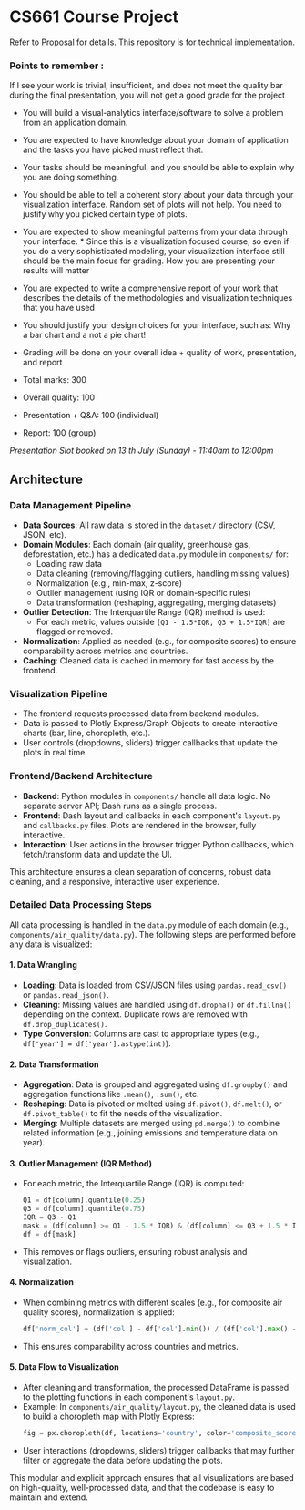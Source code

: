 # CS661 Course Project

Refer to [Proposal](https://hello.iitk.ac.in/manage/cs661sem32425/assignment_answers/Group12_Project%20Proposal_5715b2a0-f2db-4b6f-a1c4-3e686139ff04.pdf) for details. This repository is for technical implementation.

### Points to remember :

If I see your work is trivial, insufficient, and does not meet the quality bar during the final presentation, you will not get a good grade for the project

* ⁠You will build a visual-analytics interface/software to solve a problem from an application domain.
* ⁠⁠You are expected to have knowledge about your domain of application and the tasks you have picked must reflect that.
* ⁠Your tasks should be meaningful, and you should be able to explain why you are doing something.
* ⁠You should be able to tell a coherent story about your data through your visualization interface. ⁠Random set of plots will not help. You need to justify why you picked certain type of plots.
* ⁠You are expected to show meaningful patterns from your data through your interface.
*⁠ ⁠Since this is a visualization focused course, so even if you do a very sophisticated modeling, your visualization interface still should be the main focus for grading. How you are presenting your results will matter
* You are expected to write a comprehensive report of your work that describes the details of the methodologies and visualization techniques that you have used
* ⁠You should justify your design choices for your interface, such as: Why a bar chart and a not a pie chart!


* ⁠Grading will be done on your overall idea + quality of work, presentation, and report
* ⁠Total marks: 300
* ⁠Overall quality: 100
* ⁠Presentation + Q&A: 100 (individual) 
* Report: 100 (group)


*Presentation Slot booked on 13 th July (Sunday) - 11:40am to 12:00pm*

## Architecture

### Data Management Pipeline
- **Data Sources**: All raw data is stored in the `dataset/` directory (CSV, JSON, etc).
- **Domain Modules**: Each domain (air quality, greenhouse gas, deforestation, etc.) has a dedicated `data.py` module in `components/` for:
  - Loading raw data
  - Data cleaning (removing/flagging outliers, handling missing values)
  - Normalization (e.g., min-max, z-score)
  - Outlier management (using IQR or domain-specific rules)
  - Data transformation (reshaping, aggregating, merging datasets)
- **Outlier Detection**: The Interquartile Range (IQR) method is used:
  - For each metric, values outside `[Q1 - 1.5*IQR, Q3 + 1.5*IQR]` are flagged or removed.
- **Normalization**: Applied as needed (e.g., for composite scores) to ensure comparability across metrics and countries.
- **Caching**: Cleaned data is cached in memory for fast access by the frontend.

### Visualization Pipeline
- The frontend requests processed data from backend modules.
- Data is passed to Plotly Express/Graph Objects to create interactive charts (bar, line, choropleth, etc.).
- User controls (dropdowns, sliders) trigger callbacks that update the plots in real time.

### Frontend/Backend Architecture
- **Backend**: Python modules in `components/` handle all data logic. No separate server API; Dash runs as a single process.
- **Frontend**: Dash layout and callbacks in each component's `layout.py` and `callbacks.py` files. Plots are rendered in the browser, fully interactive.
- **Interaction**: User actions in the browser trigger Python callbacks, which fetch/transform data and update the UI.

This architecture ensures a clean separation of concerns, robust data cleaning, and a responsive, interactive user experience.

### Detailed Data Processing Steps

All data processing is handled in the `data.py` module of each domain (e.g., `components/air_quality/data.py`). The following steps are performed before any data is visualized:

#### 1. Data Wrangling
- **Loading**: Data is loaded from CSV/JSON files using `pandas.read_csv()` or `pandas.read_json()`.
- **Cleaning**: Missing values are handled using `df.dropna()` or `df.fillna()` depending on the context. Duplicate rows are removed with `df.drop_duplicates()`.
- **Type Conversion**: Columns are cast to appropriate types (e.g., `df['year'] = df['year'].astype(int)`).

#### 2. Data Transformation
- **Aggregation**: Data is grouped and aggregated using `df.groupby()` and aggregation functions like `.mean()`, `.sum()`, etc.
- **Reshaping**: Data is pivoted or melted using `df.pivot()`, `df.melt()`, or `df.pivot_table()` to fit the needs of the visualization.
- **Merging**: Multiple datasets are merged using `pd.merge()` to combine related information (e.g., joining emissions and temperature data on year).

#### 3. Outlier Management (IQR Method)
- For each metric, the Interquartile Range (IQR) is computed:
  ```python
  Q1 = df[column].quantile(0.25)
  Q3 = df[column].quantile(0.75)
  IQR = Q3 - Q1
  mask = (df[column] >= Q1 - 1.5 * IQR) & (df[column] <= Q3 + 1.5 * IQR)
  df = df[mask]
  ```
- This removes or flags outliers, ensuring robust analysis and visualization.

#### 4. Normalization
- When combining metrics with different scales (e.g., for composite air quality scores), normalization is applied:
  ```python
  df['norm_col'] = (df['col'] - df['col'].min()) / (df['col'].max() - df['col'].min())
  ```
- This ensures comparability across countries and metrics.

#### 5. Data Flow to Visualization
- After cleaning and transformation, the processed DataFrame is passed to the plotting functions in each component's `layout.py`.
- Example: In `components/air_quality/layout.py`, the cleaned data is used to build a choropleth map with Plotly Express:
  ```python
  fig = px.choropleth(df, locations='country', color='composite_score', ...)
  ```
- User interactions (dropdowns, sliders) trigger callbacks that may further filter or aggregate the data before updating the plots.

This modular and explicit approach ensures that all visualizations are based on high-quality, well-processed data, and that the codebase is easy to maintain and extend.
